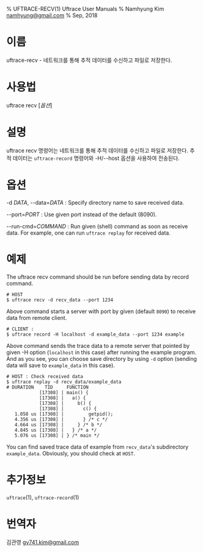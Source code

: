 % UFTRACE-RECV(1) Uftrace User Manuals
% Namhyung Kim <namhyung@gmail.com>
% Sep, 2018

이름
====
uftrace-recv - 네트워크를 통해 추적 데이터를 수신하고 파일로 저장한다.


사용법
========
uftrace recv [*옵션*]


설명
===========
uftrace recv 명령어는 네트워크를 통해 추적 데이터를 수신하고 파일로 저장한다.
추적 데이터는 `uftrace-record` 명령어와 -H/\--host 옵션을 사용하여 전송된다.


옵션
=======
-d *DATA*, \--data=*DATA*
:   Specify directory name to save received data.

\--port=*PORT*
:   Use given port instead of the default (8090).

\--run-cmd=*COMMAND*
:   Run given (shell) command as soon as receive data.  For example, one can
    run `uftrace replay` for received data.


예제
=======
The uftrace recv command should be run before sending data by record command.

    # HOST 
    $ uftrace recv -d recv_data --port 1234

Above command starts a server with port by given (default `8090`) to receive
data from remote client.

    # CLIENT :
    $ uftrace record -H localhost -d example_data --port 1234 example

Above command sends the trace data to a remote server that pointed by given
-H option (`localhost` in this case) after running the example program.  And
as you see, you can choose save directory by using `-d` option (sending data
will save to `example_data` in this case).

    # HOST : Check received data
    $ uftrace replay -d recv_data/example_data
    # DURATION    TID     FUNCTION
                [17308] | main() {
                [17308] |   a() {
                [17308] |     b() {
                [17308] |       c() {
       1.058 us [17308] |         getpid();
       4.356 us [17308] |       } /* c */
       4.664 us [17308] |     } /* b */
       4.845 us [17308] |   } /* a */
       5.076 us [17308] | } /* main */

You can find saved trace data of example from `recv_data`'s subdirectory
`example_data`.  Obviously, you should check at `HOST`.


추가정보
========
`uftrace`(1), `uftrace-record`(1)


번역자
========
김관영 <gy741.kim@gmail.com>
